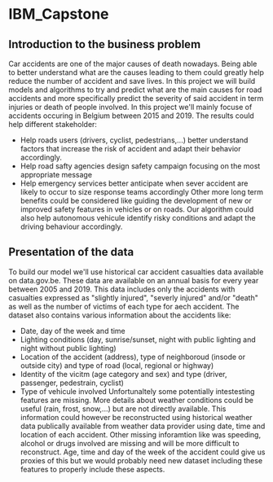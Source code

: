 # IBM_Capstone

## Introduction to the business problem
Car accidents are one of the major causes of death nowadays. Being able to better understand what are the causes leading to them could greatly help reduce the number of accident and save lives. In this project we will build models and algorithms to try and predict what are the main causes for road accidents and more specifically predict the severity of said accident in term injuries or death of people involved.
In this project we'll mainly focuse of accidents occuring in Belgium between 2015 and 2019. The results could help different stakeholder:
- Help roads users (drivers, cyclist, pedestrians,...) better understand factors that increase the risk of accident and adapt their behavior accordingly.
- Help road safty agencies design safety campaign focusing on the most appropriate message
- Help emergency services better anticipate when sever accident are likely to occur to size response teams accordingly
Other more long term benefits could be considered like guiding the development of new or improved safety features in vehicles or on roads. Our algorithm could also help autonomous vehicule identify risky conditions and adapt the driving behaviour accordingly.

## Presentation of the data
To build our model we'll use historical car accident casualties data available on data.gov.be. These data are available on an annual basis for every year between 2005 and 2019. This data includes only the accidents with casualties expressed as "slightly injured", "severly injured" and/or "death" as well as the number of victims of each type for aech accident. The dataset also contains various information about the accidents like:
- Date, day of the week and time
- Lighting conditions (day, sunrise/sunset, night with public lighting and night without public lighting)
- Location of the accident (address), type of neighboroud (insode or outside city) and type of road (local, regional or highway)
- Identity of the vicitm (age category and sex) and type (driver, passenger, pedestrain, cyclist)
- Type of vehicule involved
Unfortunaltely some potentially intestesting features are missing. More details about weather conditions could be useful (rain, frost, snow,...) but are not directly available. This information could however be reconstructed using historical weather data publically available from weather data provider using date, time and location of each accident. Other missing inforamtion like was speeding, alcohol or drugs involved are missing and will be more difficult to reconstruct. Age, time and day of the week of the accident could give us proxies of this but we would probably need new dataset including these features to properly include these aspects.
